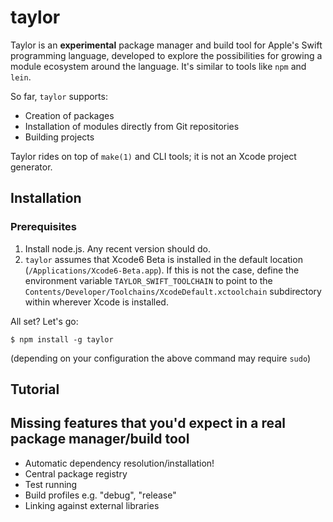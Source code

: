# taylor

Taylor is an __experimental__ package manager and build tool for Apple's Swift programming language, developed to explore the possibilities for growing a module ecosystem around the language. It's similar to tools like `npm` and `lein`.

So far, `taylor` supports:

  * Creation of packages
  * Installation of modules directly from Git repositories
  * Building projects

Taylor rides on top of `make(1)` and CLI tools; it is not an Xcode project generator.

## Installation

### Prerequisites

  1. Install node.js. Any recent version should do.
  2. `taylor` assumes that Xcode6 Beta is installed in the default location (`/Applications/Xcode6-Beta.app`). If this is not the case, define the environment variable `TAYLOR_SWIFT_TOOLCHAIN` to point to the `Contents/Developer/Toolchains/XcodeDefault.xctoolchain` subdirectory within wherever Xcode is installed.

All set? Let's go:

```
$ npm install -g taylor
```

(depending on your configuration the above command may require `sudo`)

## Tutorial

## Missing features that you'd expect in a real package manager/build tool

  - Automatic dependency resolution/installation!
  - Central package registry
  - Test running
  - Build profiles e.g. "debug", "release"
  - Linking against external libraries